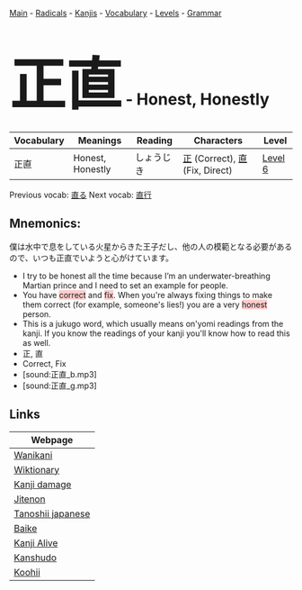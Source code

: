 <style> bigfont {font-size: 100px}</style>
[Main](../README.md) -
[Radicals](../radicals.md) -
[Kanjis](../kanjis.md) -
[Vocabulary](../vocabulary.md) -
[Levels](../levels.md) -
[Grammar](../grammar.md)
# <bigfont> 正直</bigfont> - Honest, Honestly 

| Vocabulary | Meanings | Reading | Characters | Level |
| --- | --- | --- | --- | --- |
| 正直 | Honest, Honestly | しょうじき |  [正](../kanjis/正.md) (Correct), [直](../kanjis/直.md) (Fix, Direct) | [Level 6](../levels/wk_level6.md) |

Previous vocab: [直る](直る.md) Next vocab: [直行](直行.md) 

## Mnemonics:
僕は水中で息をしている火星からきた王子だし、他の人の模範となる必要があるので、いつも正直でいようと心がけています。
* I try to be honest all the time because I’m an underwater-breathing Martian prince and I need to set an example for people.
* You have <span style="background-color:#ffcccb"> correct</span> and <span style="background-color:#ffcccb"> fix</span>. When you're always fixing things to make them correct (for example, someone's lies!) you are a very <span style="background-color:#ffcccb"> honest</span> person.
* This is a jukugo word, which usually means on'yomi readings from the kanji. If you know the readings of your kanji you'll know how to read this as well.
* 正, 直
* Correct, Fix
* [sound:正直_b.mp3]
* [sound:正直_g.mp3]


## Links 

| Webpage |
| --- |
| [Wanikani          ](https://www.wanikani.com/kanji/正直) |
| [Wiktionary        ](https://en.wiktionary.org/wiki/正直) |
| [Kanji damage      ](http://www.kanjidamage.com/kanji/search?utf8=✓&q=正直) |
| [Jitenon           ](https://jitenon.com/kanji/正直) |
| [Tanoshii japanese ](https://www.tanoshiijapanese.com/dictionary/kanji.cfm?k=正直) |
| [Baike             ](https://baike.baidu.com/item/正直) |
| [Kanji Alive       ](https://app.kanjialive.com/正直) |
| [Kanshudo          ](https://www.kanshudo.com/searchmn?q=正直) |
| [Koohii            ](https://kanji.koohii.com/study/kanji/正直) |
